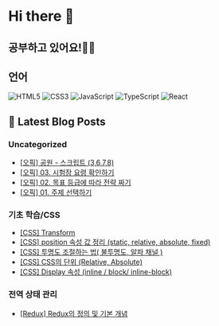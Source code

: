 # Hi there 👋

## 공부하고 있어요!✍🏼

## 언어

<p>
  <p>
  <!-- HTML -->
  <img alt="HTML5" src="https://img.shields.io/badge/HTML5-E34F26?style=flat-square&logo=HTML5&logoColor=white" />
  <!-- CSS -->
  <img alt="CSS3" src="https://img.shields.io/badge/CSS3-1572B6?style=flat-square&logo=CSS3&logoColor=white" />
  <!-- JavaScript -->
  <img alt="JavaScript" src="https://img.shields.io/badge/JavaScript-F7DF1E?style=flat-square&logo=JavaScript&logoColor=white" /> 
  <!-- TypeScript -->
  <img alt="TypeScript" src="https://img.shields.io/badge/TypeScript-3178C6?style=flat-square&logo=TypeScript&logoColor=white" />
  <!-- React -->
  <img alt="React" src="https://img.shields.io/badge/React-61DAFB?style=flat-square&logo=React&logoColor=white" />
</p>

</p>

## 📕 Latest Blog Posts

### Uncategorized
<ul><li><a href='https://mori-appa-coding.tistory.com/82' target='_blank'>[오픽] 공원 - 스크립트 (3,6,7,8)</a></li><li><a href='https://mori-appa-coding.tistory.com/79' target='_blank'>[오픽] 03. 시험장 요령 확인하기</a></li><li><a href='https://mori-appa-coding.tistory.com/78' target='_blank'>[오픽] 02. 목표 등급에 따라 전략 짜기</a></li><li><a href='https://mori-appa-coding.tistory.com/77' target='_blank'>[오픽] 01. 주제 선택하기</a></li></ul>

### 기초 학습/CSS
<ul><li><a href='https://mori-appa-coding.tistory.com/76' target='_blank'>[CSS] Transform</a></li><li><a href='https://mori-appa-coding.tistory.com/74' target='_blank'>[CSS] position 속성 값 정리 (static, relative, absolute, fixed)</a></li><li><a href='https://mori-appa-coding.tistory.com/73' target='_blank'>[CSS] 투명도 조절하는 법( 불투명도, 알파 채널 )</a></li><li><a href='https://mori-appa-coding.tistory.com/72' target='_blank'>[CSS] CSS의 단위 (Relative, Absolute)</a></li><li><a href='https://mori-appa-coding.tistory.com/70' target='_blank'>[CSS] Display 속성 (inline / block/ inline-block)</a></li></ul>

### 전역 상태 관리
<ul><li><a href='https://mori-appa-coding.tistory.com/75' target='_blank'>[Redux] Redux의 정의 및 기본 개념</a></li></ul>

